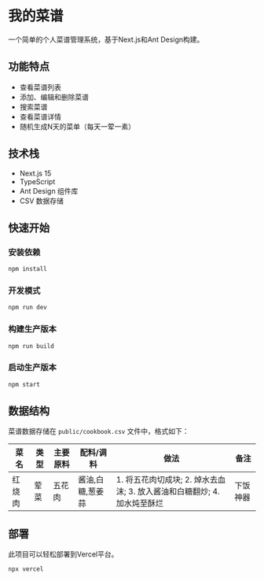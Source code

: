 # 我的菜谱

一个简单的个人菜谱管理系统，基于Next.js和Ant Design构建。

## 功能特点

- 查看菜谱列表
- 添加、编辑和删除菜谱
- 搜索菜谱
- 查看菜谱详情
- 随机生成N天的菜单（每天一荤一素）

## 技术栈

- Next.js 15
- TypeScript
- Ant Design 组件库
- CSV 数据存储

## 快速开始

### 安装依赖

```bash
npm install
```

### 开发模式

```bash
npm run dev
```

### 构建生产版本

```bash
npm run build
```

### 启动生产版本

```bash
npm start
```

## 数据结构

菜谱数据存储在 `public/cookbook.csv` 文件中，格式如下：

| 菜名 | 类型 | 主要原料 | 配料/调料 | 做法 | 备注 |
|------|------|---------|----------|------|------|
| 红烧肉 | 荤菜 | 五花肉 | 酱油,白糖,葱姜蒜 | 1. 将五花肉切成块; 2. 焯水去血沫; 3. 放入酱油和白糖翻炒; 4. 加水炖至酥烂 | 下饭神器 |

## 部署

此项目可以轻松部署到Vercel平台。

```bash
npx vercel
```

